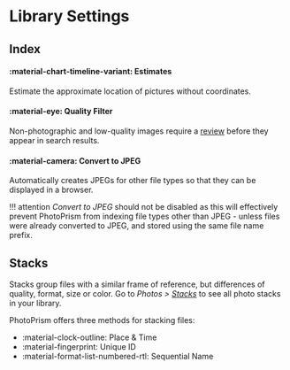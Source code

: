 # Library Settings

## Index ##

#### :material-chart-timeline-variant: Estimates ####

Estimate the approximate location of pictures without coordinates.

#### :material-eye: Quality Filter ####

Non-photographic and low-quality images require a [review](../organize/review.md) before they appear in search results.

#### :material-camera: Convert to JPEG ####

Automatically creates JPEGs for other file types so that they can be displayed in a browser.

!!! attention
    *Convert to JPEG* should not be disabled as this will effectively prevent PhotoPrism from indexing
    file types other than JPEG - unless files were already converted to JPEG, and stored using the same file name prefix.

## Stacks ##

Stacks group files with a similar frame of reference, but differences of quality, format, size or color.
Go to *Photos > [Stacks](../organize/stacks.md)* to see all photo stacks in your library.

PhotoPrism offers three methods for stacking files:

* :material-clock-outline: Place & Time 
* :material-fingerprint: Unique ID
* :material-format-list-numbered-rtl: Sequential Name
